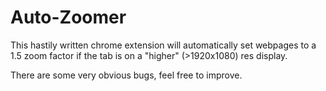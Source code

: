 # Auto-Zoomer

This hastily written chrome extension will automatically set webpages to a 1.5 zoom factor if the tab is on a "higher" (>1920x1080) res display.

There are some very obvious bugs, feel free to improve.